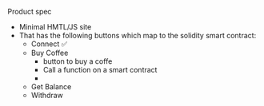Product spec

- Minimal HMTL/JS site
- That has the following buttons which map to the solidity smart contract:
    - Connect ✅
    - Buy Coffee
        - button to buy a coffe
        - Call a function on a smart contract
        - 
    - Get Balance
    - Withdraw